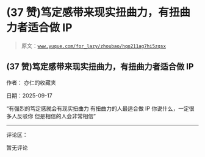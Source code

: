 # (37 赞)笃定感带来现实扭曲力，有扭曲力者适合做 IP

> 原文：[`www.yuque.com/for_lazy/zhoubao/hqo211ag7hi5zqsx`](https://www.yuque.com/for_lazy/zhoubao/hqo211ag7hi5zqsx)

## (37 赞)笃定感带来现实扭曲力，有扭曲力者适合做 IP

作者： 亦仁的收藏夹

日期：2025-09-17

“有强烈的笃定感就会有现实扭曲力 有扭曲力的人最适合做 IP 你说什么，一定很多人反驳你 但是相信的人会非常相信”

* * *

评论区：

暂无评论